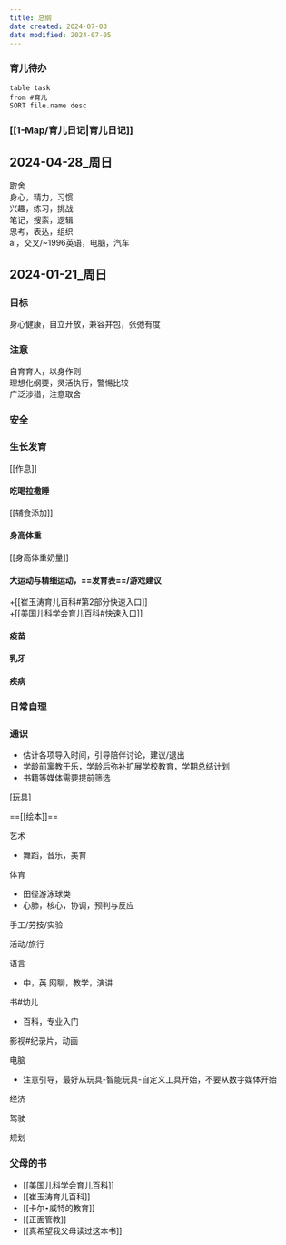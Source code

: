```yaml
---
title: 总纲
date created: 2024-07-03
date modified: 2024-07-05
---
```


### 育儿待办

```dataview
table task
from #育儿
SORT file.name desc
```

### [[1-Map/育儿日记|育儿日记]]

## 2024-04-28_周日

取舍  
身心，精力，习惯  
兴趣，练习，挑战  
笔记，搜索，逻辑  
思考，表达，组织  
ai，交叉/~1996英语，电脑，汽车

## 2024-01-21_周日

### 目标

身心健康，自立开放，兼容并包，张弛有度

### 注意

自育育人，以身作则  
理想化纲要，灵活执行，警惕比较  
广泛涉猎，注意取舍

### 安全

### 生长发育

[[作息]]

#### 吃喝拉撒睡

[[辅食添加]]

#### 身高体重

[[身高体重奶量]]

#### 大运动与精细运动，==发育表==/游戏建议

+[[崔玉涛育儿百科#第2部分快速入口]]  
+[[美国儿科学会育儿百科#快速入口]]

#### 疫苗

#### 乳牙

#### 疾病

### 日常自理

### 通识

- 估计各项导入时间，引导陪伴讨论，建议/退出
- 学龄前寓教于乐，学龄后弥补扩展学校教育，学期总结计划
- 书籍等媒体需要提前筛选

[[玩具]](0-2，感觉与运动，基础)

==[[绘本]]==

艺术

- 舞蹈，音乐，美育

体育

- 田径游泳球类
- 心肺，核心，协调，预判与反应

手工/劳技/实验

活动/旅行

语言

- 中，英 网聊，教学，演讲

书#幼儿

- 百科，专业入门

影视#纪录片，动画

电脑

- 注意引导，最好从玩具-智能玩具-自定义工具开始，不要从数字媒体开始

经济

驾驶

规划

### 父母的书

- [[美国儿科学会育儿百科]]
- [[崔玉涛育儿百科]]
- [[卡尔•威特的教育]]
- [[正面管教]]
- [[真希望我父母读过这本书]]
